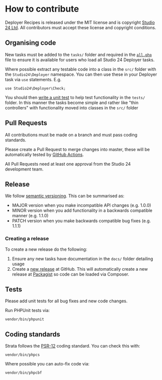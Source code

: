 # How to contribute

Deployer Recipes is released under the MIT license and is copyright [Studio 24 Ltd](https://www.studio24.net/). All contributors
must accept these license and copyright conditions.

## Organising code

New tasks must be added to the `tasks/` folder and required in the [`all.php`](all.php) file to ensure it is available for 
users who load all Studio 24 Deployer tasks.

Where possible extract any testable code into a class in the `src/` folder with the `Studio24\Deployer` namespace. You 
can then use these in your Deployer task via `use` statements. E.g.

```
use Studio24\Deployer\Check;
```

You should then [write a unit test](https://phpunit.de/getting-started/phpunit-9.html) to help test functionality in the 
`tests/` folder. In this manner the tasks become simple and rather like "thin controllers" with functionality 
moved into classes in the `src/` folder

## Pull Requests

All contributions must be made on a branch and must pass coding standards.

Please create a Pull Request to merge changes into master, these will be automatically tested by
[GitHub Actions](https://github.com/studio24/deployer-recipes/actions/workflows/php.yml).

All Pull Requests need at least one approval from the Studio 24 development team.

## Release

We follow [semantic versioning](https://semver.org/). This can be summarised as:

* MAJOR version when you make incompatible API changes (e.g. 1.0.0)
* MINOR version when you add functionality in a backwards compatible manner (e.g. 1.1.0)
* PATCH version when you make backwards compatible bug fixes (e.g. 1.1.1)

### Creating a release

To create a new release do the following:

1. Ensure any new tasks have documentation in the `docs/` folder detailing usage
1. Create a [new release](https://help.github.com/en/github/administering-a-repository/managing-releases-in-a-repository)
   at GitHub. This will automatically create a new release at [Packagist](https://packagist.org/packages/studio24/deployer-recipes)
   so code can be loaded via Composer.

## Tests

Please add unit tests for all bug fixes and new code changes.

Run PHPUnit tests via:

```
vendor/bin/phpunit
```

## Coding standards

Strata follows the [PSR-12](https://www.php-fig.org/psr/psr-12/) coding standard. You can check this with:

```
vendor/bin/phpcs
```

Where possible you can auto-fix code via:

```
vendor/bin/phpcbf
```
